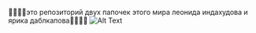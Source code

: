 🧛🧛🧛🧛это репозиторий двух папочек этого мира леонида индахудова и ярика даблкапова🧛🧛🧛🧛
                ![Alt Text](https://c.tenor.com/yPUAJMwL2uwAAAAC/gigachad.gif)